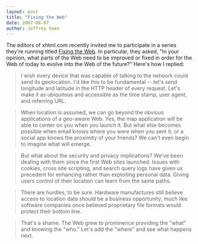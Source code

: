 ```yaml
---
layout: post
title: "Fixing the Web"
date: 2007-08-07
author: Jeffrey Veen
---
```

The editors of xhtml.com recently invited me to participate in a series they're running titled [Fixing the Web][]. In particular, they asked, "In your opinion, what parts of the Web need to be improved or fixed in order for the Web of today to evolve into the Web of the future?" Here's how I replied:

>I wish every device that was capable of talking to the network could send its geolocation. I'd like this to be fundamental -- let's send longitude and latitude in the HTTP header of every request. Let's make it as ubiquitous and accessible as the time stamp, user agent, and referring URL.

>When location is assumed, we can go beyond the obvious applications of a geo-aware Web. Yes, the map application will be able to center on you when you launch it. But what else becomes possible when email knows where you were when you sent it, or a social app knows the proximity of your friends? We can't even begin to imagine what will emerge.

>But what about the security and privacy implications? We've been dealing with them since the first Web sites launched. Issues with cookies, cross site scripting, and search query logs have given us precedent for enhancing rather than exploiting personal data. Giving users control of their location can learn from the same paths.

>There are hurdles, to be sure. Hardware manufactures still believe access to location data should be a business opportunity, much like software companies once believed proprietary file formats would protect their bottom line.

>That's a shame. The Web grew to prominence providing the "what" and knowing the "who." Let's add the "where" and see what happens next.

[Fixing the Web]: http://xhtml.com/en/future/fixing-the-web-1/
